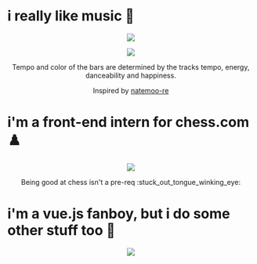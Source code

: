 <!-- ### Hi there 👋 -->

<!--

- 🔭 I’m currently working on ...
- 🌱 I’m currently learning ...
- 👯 I’m looking to collaborate on ...
- 🤔 I’m looking for help with ...
- 💬 Ask me about ...
- 📫 How to reach me: ...
- 😄 Pronouns: ...
- ⚡ Fun fact: ...
-->

# i really like music :guitar:

<p align="center">
  <a href="https://andyruwruw.vercel.app/api/now-playing?open">
    <img src="https://andyruwruw.vercel.app/api/now-playing">
  </a>
</p>

<p align="center">
  <img src="https://andyruwruw.vercel.app/api/top-played">
</p>

<p align="center">
  Tempo and color of the bars are determined by the tracks tempo, energy, danceability and happiness.
</p>

<p align="center">
  Inspired by <a href="https://github.com/natemoo-re">natemoo-re</a>
</p>

# i'm a front-end intern for chess.com ♟️

<p align="center">
  <a href="https://www.chess.com/member/andyruwruw">
    <img src="https://andyruwruw.vercel.app/api/chess-games">
  </a>
</p>

<p align="center">
  Being good at chess isn't a pre-req :stuck_out_tongue_winking_eye:
</p>

# i'm a vue.js fanboy, but i do some other stuff too :space_invader:

<p align="center">
  <img src="https://andyruwruw.vercel.app/api/skills">
</p>
